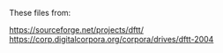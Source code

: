 These files from:

https://sourceforge.net/projects/dftt/
https://corp.digitalcorpora.org/corpora/drives/dftt-2004
